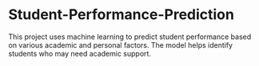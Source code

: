 # Student-Performance-Prediction
This project uses machine learning to predict student performance based on various academic and personal factors. The model helps identify students who may need academic support.
